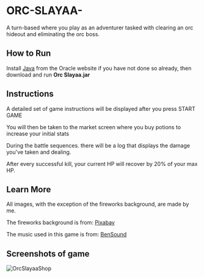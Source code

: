 # ORC-SLAYAA-
A turn-based where you play as an adventurer tasked with clearing an orc hideout and eliminating the orc boss. 

## How to Run
Install [Java](https://www.java.com/en/download/) from the Oracle website if you have not done so already, then download and run **Orc Slayaa.jar**

## Instructions
A detailed set of game instructions will be displayed after you press START GAME

You will then be taken to the market screen where you buy potions to increase your initial stats

During the battle sequences. there will be a log that displays the damage you've taken and dealing.

After every successful kill, your current HP will recover by 20% of your max HP.


## Learn More

All images, with the exception of the fireworks background, are made by me.

The fireworks background is from: [Pixabay](https://www.pixabay.com)

The music used in this game is from: [BenSound](https://www.bensound.com)

## Screenshots of game

![OrcSlayaaShop](https://github.com/Wli1388/ORC-SLAYAA-/assets/71395703/56fa610f-2e81-4497-924e-abd5093462e0)

